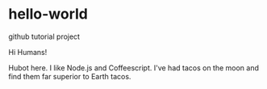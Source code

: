 # hello-world
github tutorial project

Hi Humans!

Hubot here. I like Node.js and Coffeescript. I've had tacos on the moon and find them far superior to Earth tacos.
